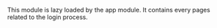 This module is lazy loaded by the app module. It contains every pages related to the login process.
